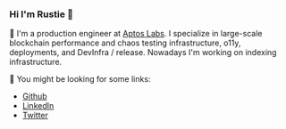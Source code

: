 ### Hi I'm Rustie 👋

🔭 I'm a production engineer at [Aptos Labs](https://aptoslabs.com). I specialize in large-scale blockchain performance and chaos testing infrastructure, o11y, deployments, and DevInfra / release. Nowadays I'm working on indexing infrastructure.

💬 You might be looking for some links:
* [Github](https://github.com/rustielin)
* [LinkedIn](https://www.linkedin.com/in/rustielin/)
* [Twitter](https://twitter.com/rustielin)

<!--
**rustielin/rustielin** is a ✨ _special_ ✨ repository because its `README.md` (this file) appears on your GitHub profile.

Here are some ideas to get you started:

- 🔭 I’m currently working on ...
- 🌱 I’m currently learning ...
- 👯 I’m looking to collaborate on ...
- 🤔 I’m looking for help with ...
- 💬 Ask me about ...
- 📫 How to reach me: ...
- 😄 Pronouns: ...
- ⚡ Fun fact: ...
-->
